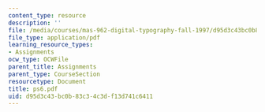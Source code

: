 ```yaml
---
content_type: resource
description: ''
file: /media/courses/mas-962-digital-typography-fall-1997/d95d3c43bc0b83c34c3df13d741c6411_ps6.pdf
file_type: application/pdf
learning_resource_types:
- Assignments
ocw_type: OCWFile
parent_title: Assignments
parent_type: CourseSection
resourcetype: Document
title: ps6.pdf
uid: d95d3c43-bc0b-83c3-4c3d-f13d741c6411
---
```

